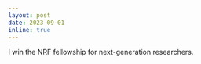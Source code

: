```yaml
---
layout: post
date: 2023-09-01
inline: true
---
```


I win the NRF fellowship for next-generation researchers.


